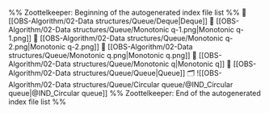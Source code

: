 %% Zoottelkeeper: Beginning of the autogenerated index file list  %%
📄 [[OBS-Algorithm/02-Data structures/Queue/Deque|Deque]]
📄 [[OBS-Algorithm/02-Data structures/Queue/Monotonic q-1.png|Monotonic q-1.png]]
📄 [[OBS-Algorithm/02-Data structures/Queue/Monotonic q-2.png|Monotonic q-2.png]]
📄 [[OBS-Algorithm/02-Data structures/Queue/Monotonic q.png|Monotonic q.png]]
📄 [[OBS-Algorithm/02-Data structures/Queue/Monotonic q|Monotonic q]]
📄 [[OBS-Algorithm/02-Data structures/Queue/Queue|Queue]]
🗂️ ![[OBS-Algorithm/02-Data structures/Queue/Circular queue/@IND_Circular queue|@IND_Circular queue]]
%% Zoottelkeeper: End of the autogenerated index file list  %%
